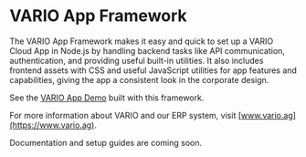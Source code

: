 # VARIO App Framework

The VARIO App Framework makes it easy and quick to set up a VARIO Cloud App in Node.js by handling backend tasks like API communication, authentication, and providing useful built-in utilities. It also includes frontend assets with CSS and useful JavaScript utilities for app features and capabilities, giving the app a consistent look in the corporate design.

See the [VARIO App Demo](https://github.com/vario-software/vario-app-demo) built with this framework.

For more information about VARIO and our ERP system, visit [www.vario.ag](https://www.vario.ag).

Documentation and setup guides are coming soon.
